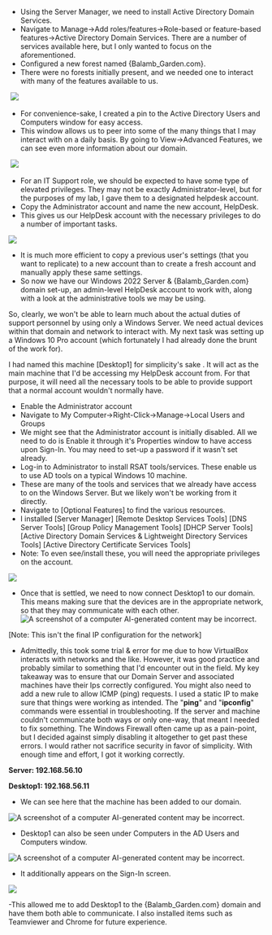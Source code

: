 

- Using the Server Manager, we need to install Active Directory Domain
Services.
- Navigate to Manage-\>Add roles/features-\>Role-based or feature-based
features-\>Active Directory Domain Services. There are a number of
services available here, but I only wanted to focus on the
aforementioned.
- Configured a new forest named {Balamb_Garden.com}.
- There were no forests initially present, and we needed one to interact
with many of the features available to us.

 ![](media/image1.png)

- For convenience-sake, I created a pin to the Active Directory Users and
Computers window for easy access.
- This window allows us to peer into some of the many things that I may
interact with on a daily basis. By going to View-\>Advanced Features, we
can see even more information about our domain.

 ![](media/image2.png)
 
- For an IT Support role, we should be expected to have some type of
elevated privileges. They may not be exactly Administrator-level, but
for the purposes of my lab, I gave them to a designated helpdesk
account.
- Copy the Administrator account and name the new account, HelpDesk.
- This gives us our HelpDesk account with the necessary privileges to do a
number of important tasks.

![](media/image3.png)

- It is much more efficient to copy a previous user\'s settings (that you
want to replicate) to a new account than to create a fresh account and
manually apply these same settings.
- So now we have our Windows 2022 Server & {Balamb_Garden.com} domain
set-up, an admin-level HelpDesk account to work with, along with a look
at the administrative tools we may be using.


So, clearly, we won\'t be able to learn much about the actual duties of
support personnel by using only a Windows Server. We need actual devices
within that domain and network to interact with. My next task was
setting up a Windows 10 Pro account (which fortunately I had already
done the brunt of the work for).

I had named this machine \[Desktop1\] for simplicity\'s sake . It will
act as the main machine that I\'d be accessing my HelpDesk account from.
For that purpose, it will need all the necessary tools to be able to
provide support that a normal account wouldn\'t normally have.

- Enable the Administrator account
- Navigate to My Computer-\>Right-Click-\>Manage-\>Local Users and Groups
- We might see that the Administrator account is initially disabled. All
we need to do is Enable it through it\'s Properties window to have
access upon Sign-In. You may need to set-up a password if it wasn\'t set
already.
- Log-in to Administrator to install RSAT tools/services. These enable us
to use AD tools on a typical Windows 10 machine.
- These are many of the tools and services that we already have access to
on the Windows Server. But we likely won\'t be working from it directly.
- Navigate to \[Optional Features\] to find the various resources.
- I installed \[Server Manager\] \[Remote Desktop Services Tools\] \[DNS
Server Tools\] \[Group Policy Management Tools\] \[DHCP Server Tools\]
\[Active Directory Domain Services & Lightweight Directory Services
Tools\] \[Active Directory Certificate Services Tools\]
- Note: To even see/install these, you will need the appropriate
privileges on the account.

![](media/image4.png)

- Once that is settled, we need to now connect Desktop1 to our domain.
This means making sure that the devices are in the appropriate network,
so that they may communicate with each other.
 ![A screenshot of a
computer AI-generated content may be
incorrect.](media/image5.png)

\[Note: This isn't the final IP configuration for the network\]

- Admittedly, this took some trial & error for me due to how VirtualBox
interacts with networks and the like. However, it was good practice and
probably similar to something that I\'d encounter out in the field. My
key takeaway was to ensure that our Domain Server and associated
machines have their Ips correctly configured. You might also need to add
a new rule to allow ICMP (ping) requests. I used a static IP to make
sure that things were working as intended. The \"**ping**\" and
\"**ipconfig**\" commands were essential in troubleshooting. If the
server and machine couldn\'t communicate both ways or only one-way, that
meant I needed to fix something. The Windows Firewall often came up as a
pain-point, but I decided against simply disabling it altogether to get
past these errors. I would rather not sacrifice security in favor of
simplicity. With enough time and effort, I got it working correctly.

**Server: 192.168.56.10**

**Desktop1: 192.168.56.11**

- We can see here that the machine has been added to our domain.

![A screenshot of a computer AI-generated content may be
incorrect.](media/image6.png)

- Desktop1 can also be seen under Computers in the AD Users and Computers
window.

![A screenshot of a computer AI-generated content may be
incorrect.](media/image7.png)

- It additionally appears on the Sign-In screen.

![](media/image8.png)

-This allowed me to add Desktop1 to the {Balamb_Garden.com} domain and
have them both able to communicate. I also installed items such as
Teamviewer and Chrome for future experience.
